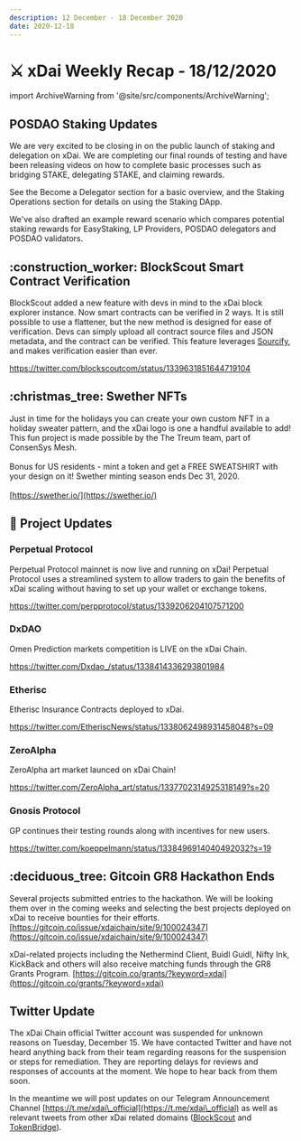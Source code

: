 ```yaml
---
description: 12 December - 18 December 2020
date: 2020-12-18
---
```


# ⚔️ xDai Weekly Recap - 18/12/2020

import ArchiveWarning from '@site/src/components/ArchiveWarning';

<ArchiveWarning />

## POSDAO Staking Updates

We are very excited to be closing in on the public launch of staking and delegation on xDai. We are completing our final rounds of testing and have been releasing videos on how to complete basic processes such as bridging STAKE, delegating STAKE, and claiming rewards.

See the Become a Delegator section for a basic overview, and the Staking Operations section for details on using the Staking DApp.

We've also drafted an example reward scenario which compares potential staking rewards for EasyStaking, LP Providers, POSDAO delegators and POSDAO validators.

## :construction\_worker: BlockScout Smart Contract Verification

BlockScout added a new feature with devs in mind to the xDai block explorer instance. Now smart contracts can be verified in 2 ways. It is still possible to use a flattener, but the new method is designed for ease of verification. Devs can simply upload all contract source files and JSON metadata, and the contract can be verified. This feature leverages [Sourcify](https://sourcify.dev/), and makes verification easier than ever.

https://twitter.com/blockscoutcom/status/1339631851644719104

## :christmas\_tree: Swether NFTs

Just in time for the holidays you can create your own custom NFT in a holiday sweater pattern, and the xDai logo is one a handful available to add! This fun project is made possible by the The Treum team, part of ConsenSys Mesh.\
\
Bonus for US residents - mint a token and get a FREE SWEATSHIRT with your design on it! Swether minting season ends Dec 31, 2020.\
\
[https://swether.io/](https://swether.io/)



## :butterfly: Project Updates

### Perpetual Protocol

Perpetual Protocol mainnet is now live and running on xDai! Perpetual Protocol uses a streamlined system to allow traders to gain the benefits of xDai scaling without having to set up your wallet or exchange tokens.

https://twitter.com/perpprotocol/status/1339206204107571200

### DxDAO

Omen Prediction markets competition is LIVE on the xDai Chain.

https://twitter.com/Dxdao_/status/1338414336293801984

### Etherisc

Etherisc Insurance Contracts deployed to xDai.

https://twitter.com/EtheriscNews/status/1338062498931458048?s=09

### ZeroAlpha

ZeroAlpha art market launced on xDai Chain!

https://twitter.com/ZeroAlpha_art/status/1337702314925318149?s=20

### Gnosis Protocol

GP continues their testing rounds along with incentives for new users.

https://twitter.com/koeppelmann/status/1338496914040492032?s=19

## :deciduous\_tree: Gitcoin GR8 Hackathon Ends

Several projects submitted entries to the hackathon. We will be looking them over in the coming weeks and selecting the best projects deployed on xDai to receive bounties for their efforts. [https://gitcoin.co/issue/xdaichain/site/9/100024347](https://gitcoin.co/issue/xdaichain/site/9/100024347)

xDai-related projects including the Nethermind Client, Buidl Guidl, Nifty Ink, KickBack and others will also receive matching funds through the GR8 Grants Program. [https://gitcoin.co/grants/?keyword=xdai](https://gitcoin.co/grants/?keyword=xdai)

## Twitter Update

The xDai Chain official Twitter account was suspended for unknown reasons on Tuesday, December 15.  We have contacted Twitter and have not heard anything back from their team regarding reasons for the suspension or steps for remediation.  They are reporting delays for reviews and responses of accounts at the moment. We hope to hear back from them soon.

In the meantime we will post updates on our Telegram Announcement Channel [https://t.me/xdai\_official](https://t.me/xdai\_official) as well as relevant tweets from other xDai related domains ([BlockScout](https://twitter.com/blockscoutcom) and [TokenBridge](https://twitter.com/\_tokenbridge)).
